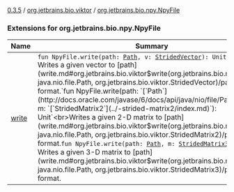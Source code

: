 [0.3.5](../../index.md) / [org.jetbrains.bio.viktor](../index.md) / [org.jetbrains.bio.npy.NpyFile](.)

### Extensions for org.jetbrains.bio.npy.NpyFile

| Name | Summary |
|---|---|
| [write](write.md) | `fun NpyFile.write(path: `[`Path`](http://docs.oracle.com/javase/6/docs/api/java/nio/file/Path.html)`, v: `[`StridedVector`](../-strided-vector/index.md)`): Unit`<br>Writes a given vector to [path](write.md#org.jetbrains.bio.viktor$write(org.jetbrains.bio.npy.NpyFile, java.nio.file.Path, org.jetbrains.bio.viktor.StridedVector)/path) in NPY format.`fun NpyFile.write(path: `[`Path`](http://docs.oracle.com/javase/6/docs/api/java/nio/file/Path.html)`, m: `[`StridedMatrix2`](../-strided-matrix2/index.md)`): Unit`<br>Writes a given 2-D matrix to [path](write.md#org.jetbrains.bio.viktor$write(org.jetbrains.bio.npy.NpyFile, java.nio.file.Path, org.jetbrains.bio.viktor.StridedMatrix2)/path) in NPY format.`fun NpyFile.write(path: `[`Path`](http://docs.oracle.com/javase/6/docs/api/java/nio/file/Path.html)`, m: `[`StridedMatrix3`](../-strided-matrix3/index.md)`): Unit`<br>Writes a given 3-D matrix to [path](write.md#org.jetbrains.bio.viktor$write(org.jetbrains.bio.npy.NpyFile, java.nio.file.Path, org.jetbrains.bio.viktor.StridedMatrix3)/path) in NPY format. |
